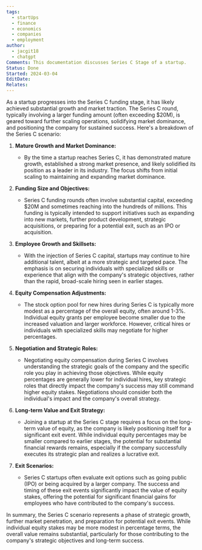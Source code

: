 ```yaml
---
tags:
  - startUps
  - finance
  - economics
  - companies
  - employment
author:
  - jacgit18
  - chatgpt
Comments: This documentation discusses Series C Stage of a startup.
Status: Done
Started: 2024-03-04
EditDate: 
Relates:
---
```

As a startup progresses into the Series C funding stage, it has likely achieved substantial growth and market traction. The Series C round, typically involving a larger funding amount (often exceeding $20M), is geared toward further scaling operations, solidifying market dominance, and positioning the company for sustained success. Here's a breakdown of the Series C scenario:

1. **Mature Growth and Market Dominance:**
   - By the time a startup reaches Series C, it has demonstrated mature growth, established a strong market presence, and likely solidified its position as a leader in its industry. The focus shifts from initial scaling to maintaining and expanding market dominance.

2. **Funding Size and Objectives:**
   - Series C funding rounds often involve substantial capital, exceeding $20M and sometimes reaching into the hundreds of millions. This funding is typically intended to support initiatives such as expanding into new markets, further product development, strategic acquisitions, or preparing for a potential exit, such as an IPO or acquisition.

3. **Employee Growth and Skillsets:**
   - With the injection of Series C capital, startups may continue to hire additional talent, albeit at a more strategic and targeted pace. The emphasis is on securing individuals with specialized skills or experience that align with the company's strategic objectives, rather than the rapid, broad-scale hiring seen in earlier stages.

4. **Equity Compensation Adjustments:**
   - The stock option pool for new hires during Series C is typically more modest as a percentage of the overall equity, often around 1-3%. Individual equity grants per employee become smaller due to the increased valuation and larger workforce. However, critical hires or individuals with specialized skills may negotiate for higher percentages.

5. **Negotiation and Strategic Roles:**
   - Negotiating equity compensation during Series C involves understanding the strategic goals of the company and the specific role you play in achieving those objectives. While equity percentages are generally lower for individual hires, key strategic roles that directly impact the company's success may still command higher equity stakes. Negotiations should consider both the individual's impact and the company's overall strategy.

6. **Long-term Value and Exit Strategy:**
   - Joining a startup at the Series C stage requires a focus on the long-term value of equity, as the company is likely positioning itself for a significant exit event. While individual equity percentages may be smaller compared to earlier stages, the potential for substantial financial rewards remains, especially if the company successfully executes its strategic plan and realizes a lucrative exit.

7. **Exit Scenarios:**
   - Series C startups often evaluate exit options such as going public (IPO) or being acquired by a larger company. The success and timing of these exit events significantly impact the value of equity stakes, offering the potential for significant financial gains for employees who have contributed to the company's success.

In summary, the Series C scenario represents a phase of strategic growth, further market penetration, and preparation for potential exit events. While individual equity stakes may be more modest in percentage terms, the overall value remains substantial, particularly for those contributing to the company's strategic objectives and long-term success.